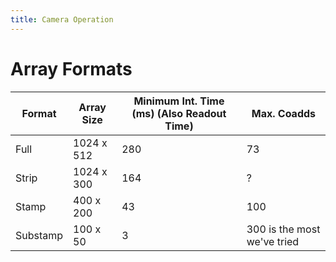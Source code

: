 ```yaml
---
title: Camera Operation
---
```



Array Formats
=============

|    Format    |    Array Size    |    Minimum Int. Time (ms) (Also Readout Time)    |    Max. Coadds              |
|--------------|------------------|--------------------------------------------------|-----------------------------|
| Full         | 1024 x 512       | 280                                              | 73                          |
| Strip        | 1024 x 300       | 164                                              | ?                           |
| Stamp        | 400 x 200        | 43                                               | 100                         |
| Substamp     | 100 x 50         | 3                                                | 300 is the most we've tried |
